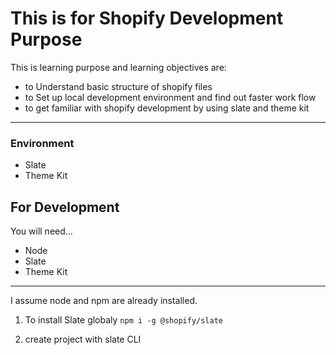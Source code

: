 # This is for Shopify Development Purpose
This is learning purpose and learning objectives are:
- to Understand basic structure of shopify files
- to Set up local development environment and find out faster work flow
- to get familiar with shopify development by using slate and theme kit
----

### Environment
- Slate
- Theme Kit

## For Development
You will need...
- Node
- Slate
- Theme Kit
------
I assume node and npm are already installed.
1. To install Slate globaly
`npm i -g @shopify/slate`

2. create project with slate CLI